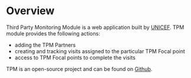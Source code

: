 # Overview

Third Party Monitoring Module is a web application built by [UNICEF](https://www.unicef.org/). TPM module provides the following actions:

* adding the TPM Partners
* creating and tracking visits assigned to the particular TPM Focal point
* access to TPM Focal points to complete the visits

TPM  is an open-source project and can be found on [Github](https://github.com/unicef/etools-tpm).


